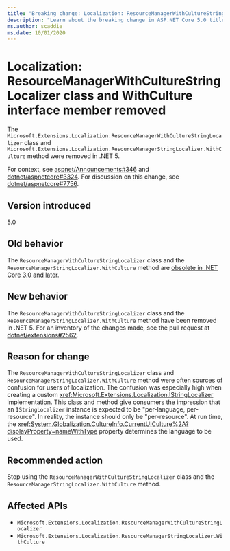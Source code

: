 ```yaml
---
title: "Breaking change: Localization: ResourceManagerWithCultureStringLocalizer class and WithCulture interface member removed"
description: "Learn about the breaking change in ASP.NET Core 5.0 titled Localization: ResourceManagerWithCultureStringLocalizer class and WithCulture interface member removed"
ms.author: scaddie
ms.date: 10/01/2020
---
```

# Localization: ResourceManagerWithCultureStringLocalizer class and WithCulture interface member removed

The `Microsoft.Extensions.Localization.ResourceManagerWithCultureStringLocalizer` class and `Microsoft.Extensions.Localization.ResourceManagerStringLocalizer.WithCulture` method were removed in .NET 5.

For context, see [aspnet/Announcements#346](https://github.com/aspnet/Announcements/issues/346) and [dotnet/aspnetcore#3324](https://github.com/dotnet/aspnetcore/issues/3324). For discussion on this change, see [dotnet/aspnetcore#7756](https://github.com/dotnet/aspnetcore/issues/7756).

## Version introduced

5.0

## Old behavior

The `ResourceManagerWithCultureStringLocalizer` class and the `ResourceManagerStringLocalizer.WithCulture` method are [obsolete in .NET Core 3.0 and later](../../3.0.md#localization-resourcemanagerwithculturestringlocalizer-and-withculture-marked-obsolete).

## New behavior

The `ResourceManagerWithCultureStringLocalizer` class and the `ResourceManagerStringLocalizer.WithCulture` method have been removed in .NET 5. For an inventory of the changes made, see the pull request at [dotnet/extensions#2562](https://github.com/dotnet/extensions/pull/2562/files).

## Reason for change

The `ResourceManagerWithCultureStringLocalizer` class and `ResourceManagerStringLocalizer.WithCulture` method were often sources of confusion for users of localization. The confusion was especially high when creating a custom <xref:Microsoft.Extensions.Localization.IStringLocalizer> implementation. This class and method give consumers the impression that an `IStringLocalizer` instance is expected to be "per-language, per-resource". In reality, the instance should only be "per-resource". At run time, the <xref:System.Globalization.CultureInfo.CurrentUICulture%2A?displayProperty=nameWithType> property determines the language to be used.

## Recommended action

Stop using the `ResourceManagerWithCultureStringLocalizer` class and the `ResourceManagerStringLocalizer.WithCulture` method.

## Affected APIs

- `Microsoft.Extensions.Localization.ResourceManagerWithCultureStringLocalizer`
- `Microsoft.Extensions.Localization.ResourceManagerStringLocalizer.WithCulture`
